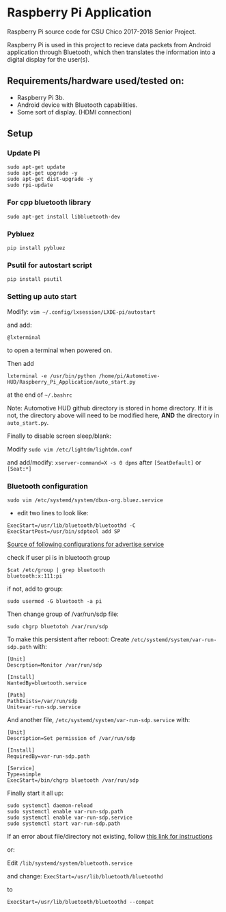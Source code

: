 # Raspberry Pi Application

Raspberry Pi source code for CSU Chico 2017-2018 Senior Project.

Raspberry Pi is used in this project to recieve data packets from Android application through Bluetooth, which then translates the information into a digital display for the user(s).

## Requirements/hardware used/tested on:
 * Raspberry Pi 3b. 
 * Android device with Bluetooth capabilities.
 * Some sort of display. (HDMI connection)
 
## Setup
### Update Pi
```
sudo apt-get update
sudo apt-get upgrade -y
sudo apt-get dist-upgrade -y
sudo rpi-update 
```

### For cpp bluetooth library
`sudo apt-get install libbluetooth-dev`

### Pybluez
`pip install pybluez`

### Psutil for autostart script
`pip install psutil`

### Setting up auto start
Modify:
`vim ~/.config/lxsession/LXDE-pi/autostart`

and add:
```
@lxterminal
```
to open a terminal when powered on.

Then add 

`lxterminal -e /usr/bin/python /home/pi/Automotive-HUD/Raspberry_Pi_Application/auto_start.py`

at the end of `~/.bashrc`

Note: Automotive HUD github directory is stored in home directory.  If it is not, the directory above will need to be modified here, **AND** the directory in `auto_start.py`.

Finally to disable screen sleep/blank:

Modify `sudo vim /etc/lightdm/lightdm.conf`

and add/modify:
`xserver-command=X -s 0 dpms` after `[SeatDefault]` or `[Seat:*]`

### Bluetooth configuration
`sudo vim /etc/systemd/system/dbus-org.bluez.service`

  * edit two lines to look like:
```
ExecStart=/usr/lib/bluetooth/bluetoothd -C 
ExecStartPost=/usr/bin/sdptool add SP
```

[Source of following configurations for advertise service](https://stackoverflow.com/questions/34599703/rfcomm-bluetooth-permission-denied-error-raspberry-pi)

check if user pi is in bluetooth group
```
$cat /etc/group | grep bluetooth
bluetooth:x:111:pi
```
if not, add to group:

`sudo usermod -G bluetooth -a pi`

Then change group of /var/run/sdp file:

`sudo chgrp bluetotoh /var/run/sdp`

To make this persistent after reboot:
Create `/etc/systemd/system/var-run-sdp.path` with:
```
[Unit]
Descrption=Monitor /var/run/sdp

[Install]
WantedBy=bluetooth.service

[Path]
PathExists=/var/run/sdp
Unit=var-run-sdp.service
```

And another file, `/etc/systemd/system/var-run-sdp.service` with:
```
[Unit]
Description=Set permission of /var/run/sdp

[Install]
RequiredBy=var-run-sdp.path

[Service]
Type=simple
ExecStart=/bin/chgrp bluetooth /var/run/sdp
```

Finally start it all up:
```
sudo systemctl daemon-reload
sudo systemctl enable var-run-sdp.path
sudo systemctl enable var-run-sdp.service
sudo systemctl start var-run-sdp.path
```

If an error about file/directory not existing, follow [this link for instructions](https://www.raspberrypi.org/forums/viewtopic.php?t=132470)

or:

Edit `/lib/systemd/system/bluetooth.service`

and change:
`ExecStart=/usr/lib/bluetooth/bluetoothd`

to

`ExecStart=/usr/lib/bluetooth/bluetoothd --compat`


